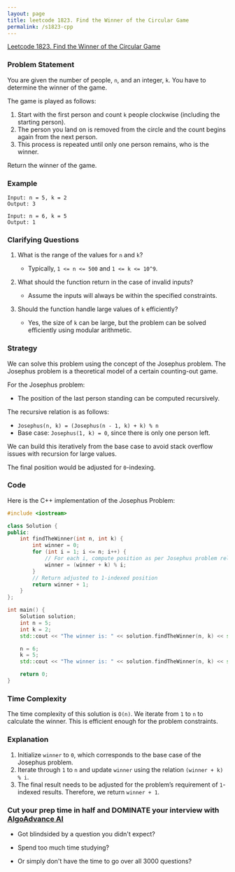 ```yaml
---
layout: page
title: leetcode 1823. Find the Winner of the Circular Game
permalink: /s1823-cpp
---
```

[Leetcode 1823. Find the Winner of the Circular Game](https://algoadvance.github.io/algoadvance/l1823)
### Problem Statement

You are given the number of people, `n`, and an integer, `k`. You have to determine the winner of the game.

The game is played as follows:

1. Start with the first person and count `k` people clockwise (including the starting person).
2. The person you land on is removed from the circle and the count begins again from the next person.
3. This process is repeated until only one person remains, who is the winner.

Return the winner of the game.

### Example
```
Input: n = 5, k = 2
Output: 3

Input: n = 6, k = 5
Output: 1
```

### Clarifying Questions

1. What is the range of the values for `n` and `k`?
   - Typically, `1 <= n <= 500` and `1 <= k <= 10^9`.

2. What should the function return in the case of invalid inputs?
   - Assume the inputs will always be within the specified constraints.

3. Should the function handle large values of `k` efficiently?
   - Yes, the size of `k` can be large, but the problem can be solved efficiently using modular arithmetic.

### Strategy

We can solve this problem using the concept of the Josephus problem. The Josephus problem is a theoretical model of a certain counting-out game.

For the Josephus problem:
- The position of the last person standing can be computed recursively.

The recursive relation is as follows:
- `Josephus(n, k) = (Josephus(n - 1, k) + k) % n`
- Base case: `Josephus(1, k) = 0`, since there is only one person left.

We can build this iteratively from the base case to avoid stack overflow issues with recursion for large values.

The final position would be adjusted for `0`-indexing.

### Code

Here is the C++ implementation of the Josephus Problem:

```cpp
#include <iostream>

class Solution {
public:
    int findTheWinner(int n, int k) {
        int winner = 0;
        for (int i = 1; i <= n; i++) {
            // For each i, compute position as per Josephus problem relation
            winner = (winner + k) % i;
        }
        // Return adjusted to 1-indexed position
        return winner + 1;
    }
};

int main() {
    Solution solution;
    int n = 5;
    int k = 2;
    std::cout << "The winner is: " << solution.findTheWinner(n, k) << std::endl; // Output should be 3

    n = 6;
    k = 5;
    std::cout << "The winner is: " << solution.findTheWinner(n, k) << std::endl; // Output should be 1

    return 0;
}
```

### Time Complexity

The time complexity of this solution is `O(n)`. We iterate from `1` to `n` to calculate the winner. This is efficient enough for the problem constraints.

### Explanation

1. Initialize `winner` to `0`, which corresponds to the base case of the Josephus problem.
2. Iterate through `1` to `n` and update `winner` using the relation `(winner + k) % i`.
3. The final result needs to be adjusted for the problem’s requirement of `1`-indexed results. Therefore, we return `winner + 1`.


### Cut your prep time in half and DOMINATE your interview with [AlgoAdvance AI](https://algoAdvance.com)

- Got blindsided by a question you didn't expect?

- Spend too much time studying?

- Or simply don't have the time to go over all 3000 questions?


